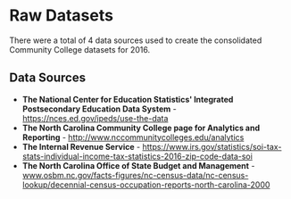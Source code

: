 # Raw Datasets
There were a total of 4 data sources used to create the consolidated Community College datasets for 2016.  

## Data Sources 
* **The National Center for Education Statistics' Integrated Postsecondary Education Data System** - https://nces.ed.gov/ipeds/use-the-data  
* **The North Carolina Community College page for Analytics and Reporting** - http://www.nccommunitycolleges.edu/analytics  
* **The Internal Revenue Service** - https://www.irs.gov/statistics/soi-tax-stats-individual-income-tax-statistics-2016-zip-code-data-soi  
* **The North Carolina Office of State Budget and Management** - www.osbm.nc.gov/facts-figures/nc-census-data/nc-census-lookup/decennial-census-occupation-reports-north-carolina-2000  

